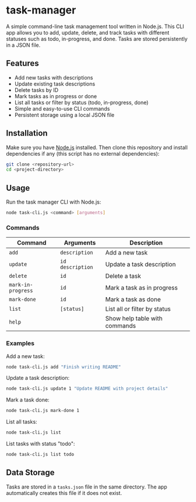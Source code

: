 
 # task-manager

A simple command-line task management tool written in Node.js. This CLI app allows you to add, update, delete, and track tasks with different statuses such as todo, in-progress, and done. Tasks are stored persistently in a JSON file.

## Features

- Add new tasks with descriptions
- Update existing task descriptions
- Delete tasks by ID
- Mark tasks as in progress or done
- List all tasks or filter by status (todo, in-progress, done)
- Simple and easy-to-use CLI commands
- Persistent storage using a local JSON file

## Installation

Make sure you have [Node.js](https://nodejs.org/) installed. Then clone this repository and install dependencies if any (this script has no external dependencies):

```bash
git clone <repository-url>
cd <project-directory>
```

## Usage

Run the task manager CLI with Node.js:

```bash
node task-cli.js <command> [arguments]
```

### Commands

| Command           | Arguments           | Description                    |
|-------------------|---------------------|--------------------------------|
| `add`             | `description`       | Add a new task                  |
| `update`          | `id` `description`  | Update a task description       |
| `delete`          | `id`                | Delete a task                   |
| `mark-in-progress` | `id`                | Mark a task as in progress      |
| `mark-done`       | `id`                | Mark a task as done             |
| `list`            | `[status]`          | List all or filter by status    |
| `help`            |                     | Show help table with commands   |

### Examples

Add a new task:

```bash
node task-cli.js add "Finish writing README"
```

Update a task description:

```bash
node task-cli.js update 1 "Update README with project details"
```

Mark a task done:

```bash
node task-cli.js mark-done 1
```

List all tasks:

```bash
node task-cli.js list
```

List tasks with status "todo":

```bash
node task-cli.js list todo
```

## Data Storage

Tasks are stored in a `tasks.json` file in the same directory. The app automatically creates this file if it does not exist.




